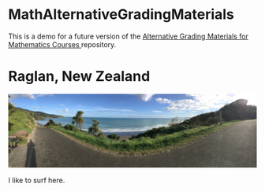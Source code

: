 # MathAlternativeGradingMaterials

This is a demo for a future version of the 
[Alternative Grading Materials for Mathematics Courses ](https://drive.google.com/drive/folders/1GNSqfOb0LZS6BeAuc1tqPDZWKkPk11KT?usp=drive_link) 
repository.

# Raglan, New Zealand
![raglannewzealand](raglan_smaller.jpg)

I like to surf here.